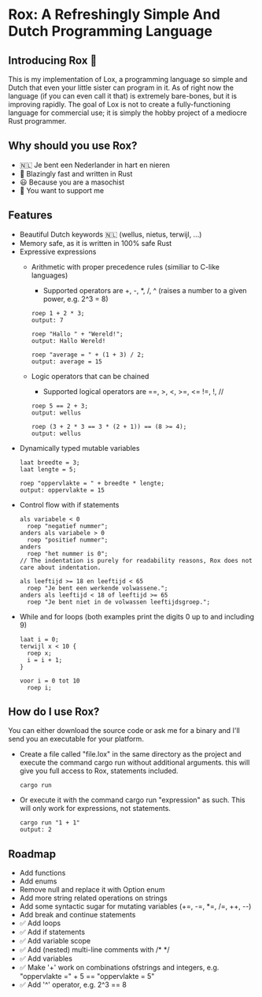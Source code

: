 <H1> Rox: A Refreshingly Simple And Dutch Programming Language </H1>

<H2>Introducing Rox 🦀</H2>
This is my implementation of Lox, a programming language so simple and Dutch that even your little sister can program in it. As of right now the language (if you can even call it that) is extremely bare-bones, but it is improving rapidly. The goal of Lox is not to create a fully-functioning language for commercial use; it is simply the hobby project of a mediocre Rust programmer.

<H2>Why should you use Rox?</H2>

- 🇳🇱 Je bent een Nederlander in hart en nieren
-  🚀 Blazingly fast and written in Rust  
- 😃 Because you are a masochist
- 🥰 You want to support me

<H2>Features</H2>

- Beautiful Dutch keywords 🇳🇱 (wellus, nietus, terwijl, ...)
- Memory safe, as it is written in 100% safe Rust
- Expressive expressions
  - Arithmetic with proper precedence rules (similiar to C-like languages)
    - Supported operators are +, -, *, /, ^ (raises a number to a given power, e.g. 2^3 = 8) 
      
    ```
    roep 1 + 2 * 3;
    output: 7

    roep "Hallo " + "Wereld!";
    output: Hallo Wereld!
        
    roep "average = " + (1 + 3) / 2;
    output: average = 15
    ```
  - Logic operators that can be chained
    - Supported logical operators are ==, >, <, >=, <= !=, !, //
    ```
    roep 5 == 2 + 3;
    output: wellus
  
    roep (3 + 2 * 3 == 3 * (2 + 1)) == (8 >= 4);
    output: wellus
    ```
- Dynamically typed mutable variables
  ```
  laat breedte = 3;
  laat lengte = 5;

  roep "oppervlakte = " + breedte * lengte;
  output: oppervlakte = 15
  ```
- Control flow with if statements
  ```
  als variabele < 0
    roep "negatief nummer";
  anders als variabele > 0
    roep "positief nummer";
  anders
    roep "het nummer is 0";
  // The indentation is purely for readability reasons, Rox does not care about indentation.
  ```
  ```
  als leeftijd >= 18 en leeftijd < 65
    roep "Je bent een werkende volwassene.";
  anders als leeftijd < 18 of leeftijd >= 65
    roep "Je bent niet in de volwassen leeftijdsgroep.";
  ```
- While and for loops (both examples print the digits 0 up to and including 9)
  ```
  laat i = 0;
  terwijl x < 10 {
    roep x;
    i = i + 1;
  }
  ```
  ```
  voor i = 0 tot 10
    roep i;
  ```


<H2>How do I use Rox?</H2>
You can either download the source code or ask me for a binary and I'll send you an executable for your platform.


- Create a file called "file.lox" in the same directory as the project and execute the command cargo run without additional arguments. this will give you full access to Rox, statements included.
  ```
  cargo run
  ```
  
- Or execute it with the command cargo run "expression" as such. This will only work for expressions, not statements.
  ```
  cargo run "1 + 1"
  output: 2
  ```


<H2>Roadmap</H2>

- Add functions
- Add enums
- Remove null and replace it with Option<T> enum
- Add more string related operations on strings
- Add some syntactic sugar for mutating variables (+=, -=, *=, /=, ++, --)
- Add break and continue statements
- ✅ Add loops
- ✅ Add if statements
- ✅ Add variable scope
- ✅ Add (nested) multi-line comments with /* */
- ✅ Add variables
- ✅ Make '+' work on combinations ofstrings and integers, e.g. "oppervlakte =" + 5 == "oppervlakte = 5" 
- ✅ Add '^' operator, e.g. 2^3 == 8
